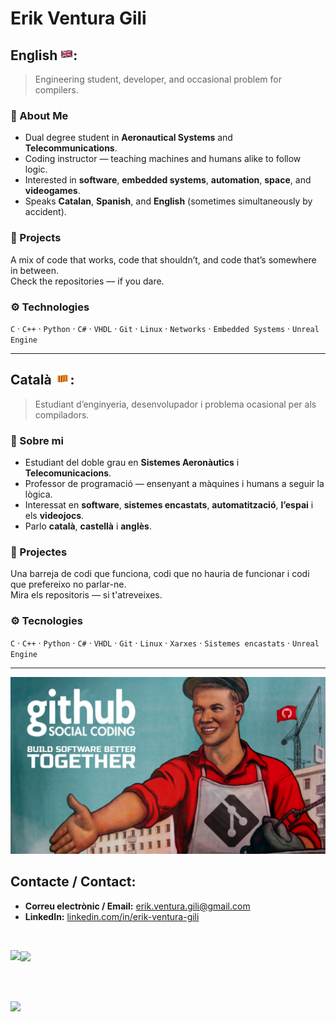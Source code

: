 # Erik Ventura Gili

## English <img src="uk.png" alt="GB" width="20"/>:

> Engineering student, developer, and occasional problem for compilers.

### 🧠 About Me
- Dual degree student in **Aeronautical Systems** and **Telecommunications**.  
- Coding instructor — teaching machines and humans alike to follow logic.  
- Interested in **software**, **embedded systems**, **automation**, **space**, and **videogames**.  
- Speaks **Catalan**, **Spanish**, and **English** (sometimes simultaneously by accident).

### 🧩 Projects
A mix of code that works, code that shouldn’t, and code that’s somewhere in between.  
Check the repositories — if you dare.

### ⚙️ Technologies
`C` · `C++` · `Python` · `C#` · `VHDL` · `Git` · `Linux` · `Networks` · `Embedded Systems` · `Unreal Engine`

---

## Català <img src="ca.png" alt="CA" width="25"/>:

> Estudiant d’enginyeria, desenvolupador i problema ocasional per als compiladors.

### 🧠 Sobre mi
- Estudiant del doble grau en **Sistemes Aeronàutics** i **Telecomunicacions**.  
- Professor de programació — ensenyant a màquines i humans a seguir la lògica.  
- Interessat en **software**, **sistemes encastats**, **automatització**, **l’espai** i els **videojocs**.  
- Parlo **català**, **castellà** i **anglès**.

### 🧩 Projectes
Una barreja de codi que funciona, codi que no hauria de funcionar i codi que prefereixo no parlar-ne.  
Mira els repositoris — si t'atreveixes.

### ⚙️ Tecnologies
`C` · `C++` · `Python` · `C#` · `VHDL` · `Git` · `Linux` · `Xarxes` · `Sistemes encastats` · `Unreal Engine`

---

<p align="center"> <img src="Social.png" alt="Github social coding, build software better together" width="750"/> </p>

## Contacte / Contact:

- **Correu electrònic / Email:** erik.ventura.gili@gmail.com
- **LinkedIn:** [linkedin.com/in/erik-ventura-gili](https://www.linkedin.com/in/erik-ventura-gili-77b378275/)

<br>
<p><img align="left" src="https://github-readme-stats.vercel.app/api?username=KireStudios&show_icons=true&locale=en&theme=onedark"/></p>
<p><img align="center" src="https://github-readme-stats.vercel.app/api/top-langs?username=KireStudios&show_icons=true&locale=en&theme=onedark"/></p>
<br>  <br>
<p><img align="center" src="https://github-profile-trophy.vercel.app/?username=KireStudios&theme=onedark"/></p>
